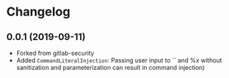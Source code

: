# Changelog

## 0.0.1 (2019-09-11)

- Forked from gitlab-security
- Added `CommandLiteralInjection`: Passing user input to `` and %x without sanitization and parameterization can result in command injection)
